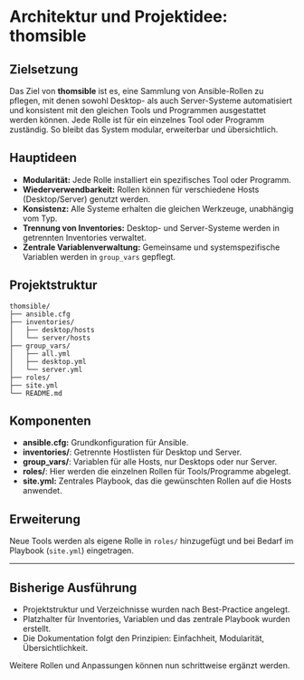 # Architektur und Projektidee: thomsible

## Zielsetzung
Das Ziel von **thomsible** ist es, eine Sammlung von Ansible-Rollen zu pflegen, mit denen sowohl Desktop- als auch Server-Systeme automatisiert und konsistent mit den gleichen Tools und Programmen ausgestattet werden können. Jede Rolle ist für ein einzelnes Tool oder Programm zuständig. So bleibt das System modular, erweiterbar und übersichtlich.

## Hauptideen
- **Modularität:** Jede Rolle installiert ein spezifisches Tool oder Programm.
- **Wiederverwendbarkeit:** Rollen können für verschiedene Hosts (Desktop/Server) genutzt werden.
- **Konsistenz:** Alle Systeme erhalten die gleichen Werkzeuge, unabhängig vom Typ.
- **Trennung von Inventories:** Desktop- und Server-Systeme werden in getrennten Inventories verwaltet.
- **Zentrale Variablenverwaltung:** Gemeinsame und systemspezifische Variablen werden in `group_vars` gepflegt.

## Projektstruktur
```
thomsible/
├── ansible.cfg
├── inventories/
│   ├── desktop/hosts
│   └── server/hosts
├── group_vars/
│   ├── all.yml
│   ├── desktop.yml
│   └── server.yml
├── roles/
├── site.yml
└── README.md
```

## Komponenten
- **ansible.cfg:** Grundkonfiguration für Ansible.
- **inventories/**: Getrennte Hostlisten für Desktop und Server.
- **group_vars/**: Variablen für alle Hosts, nur Desktops oder nur Server.
- **roles/**: Hier werden die einzelnen Rollen für Tools/Programme abgelegt.
- **site.yml:** Zentrales Playbook, das die gewünschten Rollen auf die Hosts anwendet.

## Erweiterung
Neue Tools werden als eigene Rolle in `roles/` hinzugefügt und bei Bedarf im Playbook (`site.yml`) eingetragen.

---

## Bisherige Ausführung
- Projektstruktur und Verzeichnisse wurden nach Best-Practice angelegt.
- Platzhalter für Inventories, Variablen und das zentrale Playbook wurden erstellt.
- Die Dokumentation folgt den Prinzipien: Einfachheit, Modularität, Übersichtlichkeit.

Weitere Rollen und Anpassungen können nun schrittweise ergänzt werden.
